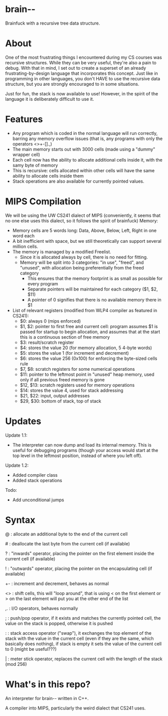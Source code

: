 # brain--
Brainfuck with a recursive tree data structure.
# About
One of the most frustrating things I encountered during my CS courses was recursive structures. While they can be very useful, they're also a pain to debug. With that in mind, I set out to create a superset of an already frustrating-by-design language that incorporates this concept. Just like in programming in other languages, you don't HAVE to use the recursive data structure, but you are strongly encouraged to in some situations.

Just for fun, the stack is now available to use! However, in the spirit of the language it is deliberately difficult to use it.

# Features
- Any program which is coded in the normal language will run correctly, barring any memory overflow issues (that is, any programs with only the operators <>+-[].,)
- The main memory starts out with 3000 cells (made using a "dummy" wrapper cell)
- Each cell now has the ability to allocate additional cells inside it, with the samy byte of memory
- This is recursive: cells allocated within other cells will have the same ability to allocate cells inside them
- Stack operations are also available for currently pointed values.

# MIPS Compilation
We will be using the UW CS241 dialect of MIPS (conveniently, it seems that no one else uses this dialect, so it follows the spirit of brainfuck)
Memory:
- Memory cells are 5 words long: Data, Above, Below, Left, Right in one word each
- A bit inefficient with space, but we still theoretically can support several million cells.
- The memory is managed by a modified Freelist.
  - Since it is allocated always by cell, there is no need for fitting.
  - Memory will be split into 3 categories: "in use", "freed", and "unused", with allocation being preferentially from the freed category
    - This ensures that the memory footprint is as small as possible for every program
    - Separate pointers will be maintained for each category ($1, $2, $11)
    - A pointer of 0 signifies that there is no available memory there in $1
- List of relevant registers (modified from WLP4 compiler as featured in CS241):
  - $0: always 0 (mips enforced)
  - $1, $2: pointer to first free and current cell: program assumes $1 is passed for startup to begin allocation, and assumes that at the start this is a continuous section of free memory
  - $3: result/scratch register
  - $4: stores the value 20 (for memory allocation, 5 4-byte words)
  - $5: stores the value 1 (for increment and decrement)
  - $6: stores the value 256 (0x100) for enforcing the byte-sized cells rule
  - $7, $8: scratch registers for some numerical operations
  - $11: pointer to the leftmost point in "unused" heap memory, used only if all previous freed memory is gone
  - $12, $13: scratch registers used for memory operations
  - $14: stores the value 4, used for stack addressing
  - $21, $22: input, output addresses
  - $29, $30: bottom of stack, top of stack
# Updates
Update 1.1:
- The interpreter can now dump and load its internal memory. This is useful for debugging programs (though your access would start at the top level in the leftmost position, instead of where you left off).

Update 1.2:
- Added compiler class
- Added stack operations
  
Todo:
- Add unconditional jumps
  
# Syntax
@ : allocate an additional byte to the end of the current cell

\# : deallocate the last byte from the current cell (if available)

? : "inwards" operator, placing the pointer on the first element inside the current cell (if available)

! : "outwards" operator, placing the pointer on the encapsulating cell (if available)

+- : increment and decrement, behaves as normal

<> : shift cells, this will "loop around", that is using < on the first element or > on the last element will put you at the other end of the list

,. : I/O operators, behaves normally

; : push/pop operator, if it exists and matches the currently pointed cell, the value on the stack is popped, otherwise it is pushed

: : stack access operator ("swap"), it exchanges the top element of the stack with the value in the current cell (even if they are the same, which basically does nothing), if stack is empty it sets the value of the current cell to 0 (might be useful???)

| : meter stick operator, replaces the current cell with the length of the stack (mod 256)

# What's in this repo?
An interpreter for brain-- written in C++.

A compiler into MIPS, particularly the weird dialect that CS241 uses.
